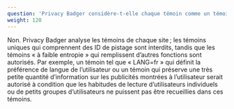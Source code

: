 ```yaml
---
question: 'Privacy Badger considère-t-elle chaque témoin comme un témoin traceur ?'
weight: 120
---
```


Non. Privacy Badger analyse les témoins de chaque site ; les témoins uniques qui comprennent des ID de pistage sont interdits, tandis que les témoins « à faible entropie » qui remplissent d’autres fonctions sont autorisés. Par exemple, un témoin tel que « LANG=fr » qui définit la préférence de langue de l’utilisateur ou un témoin qui préserve une très petite quantité d’information sur les publicités montrées à l’utilisateur serait autorisé à condition que les habitudes de lecture d’utilisateurs individuels ou de petits groupes d’utilisateurs ne puissent pas être recueillies dans ces témoins.
